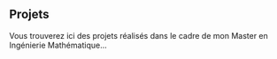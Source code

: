 ## Projets
Vous trouverez ici des projets réalisés dans le cadre de mon Master en Ingénierie Mathématique...
